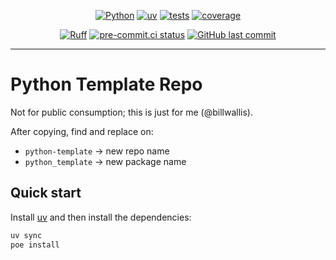 <span align="center">

[![Python](https://img.shields.io/badge/Python-3.11+-blue.svg)](https://www.python.org/downloads/)
[![uv](https://img.shields.io/endpoint?url=https://raw.githubusercontent.com/astral-sh/uv/main/assets/badge/v0.json)](https://github.com/astral-sh/uv)
[![tests](https://github.com/billwallis/python-template/actions/workflows/tests.yaml/badge.svg)](https://github.com/billwallis/python-template/actions/workflows/tests.yaml)
[![coverage](https://raw.githubusercontent.com/billwallis/python-template/refs/heads/main/coverage.svg)](https://github.com/dbrgn/coverage-badge)

[![Ruff](https://img.shields.io/endpoint?url=https://raw.githubusercontent.com/astral-sh/ruff/main/assets/badge/v2.json)](https://github.com/astral-sh/ruff)
[![pre-commit.ci status](https://results.pre-commit.ci/badge/github/billwallis/python-template/main.svg)](https://results.pre-commit.ci/latest/github/billwallis/python-template/main)
[![GitHub last commit](https://img.shields.io/github/last-commit/billwallis/python-template)](https://shields.io/badges/git-hub-last-commit)

</span>

---

# Python Template Repo

Not for public consumption; this is just for me (@billwallis).

After copying, find and replace on:

- `python-template` -> new repo name
- `python_template` -> new package name

## Quick start

Install [uv](https://docs.astral.sh/uv/getting-started/installation/) and then install the dependencies:

```bash
uv sync
poe install
```

